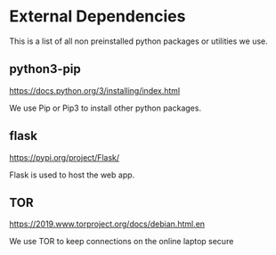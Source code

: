 # External Dependencies 
This is a list of all non preinstalled python packages or utilities we use.

## python3-pip
https://docs.python.org/3/installing/index.html

We use Pip or Pip3 to install other python packages.

## flask
https://pypi.org/project/Flask/

Flask is used to host the web app.

## TOR
https://2019.www.torproject.org/docs/debian.html.en

We use TOR to keep connections on the online laptop secure
